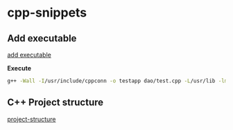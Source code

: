 # cpp-snippets

## Add executable
[add executable](https://github.com/corochann/SingleFileExecutionPlugin)

__Execute__
```bash
g++ -Wall -I/usr/include/cppconn -o testapp dao/test.cpp -L/usr/lib -lmysqlcppconn
```

## C++ Project structure
[project-structure](https://medium.com/heuristics/c-application-development-part-1-project-structure-454b00f9eddc)
